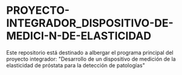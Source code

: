 # PROYECTO-INTEGRADOR_DISPOSITIVO-DE-MEDICI-N-DE-ELASTICIDAD
Este repositorio está destinado a albergar el programa principal del proyecto integrador: "Desarrollo de un dispositivo de medición de la elasticidad de próstata para la detección de patologías"
